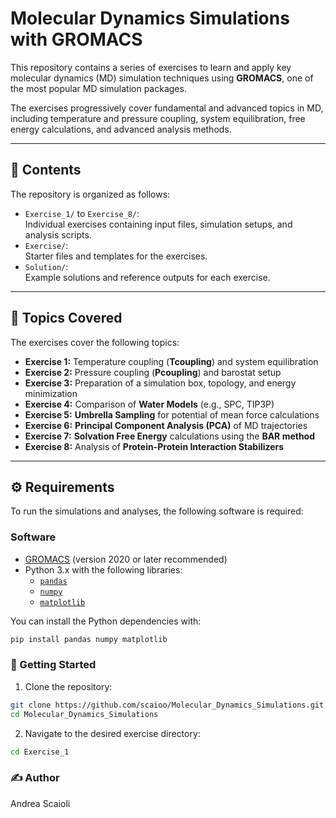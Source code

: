 # Molecular Dynamics Simulations with GROMACS

This repository contains a series of exercises to learn and apply key molecular dynamics (MD) simulation techniques using **GROMACS**, one of the most popular MD simulation packages.

The exercises progressively cover fundamental and advanced topics in MD, including temperature and pressure coupling, system equilibration, free energy calculations, and advanced analysis methods.

---

## 🧪 Contents

The repository is organized as follows:

- `Exercise_1/` to `Exercise_8/`:  
  Individual exercises containing input files, simulation setups, and analysis scripts.
- `Exercise/`:  
  Starter files and templates for the exercises.
- `Solution/`:  
  Example solutions and reference outputs for each exercise.

---

## 📂 Topics Covered

The exercises cover the following topics:

- **Exercise 1:** Temperature coupling (**Tcoupling**) and system equilibration
- **Exercise 2:** Pressure coupling (**Pcoupling**) and barostat setup
- **Exercise 3:** Preparation of a simulation box, topology, and energy minimization
- **Exercise 4:** Comparison of **Water Models** (e.g., SPC, TIP3P)
- **Exercise 5:** **Umbrella Sampling** for potential of mean force calculations
- **Exercise 6:** **Principal Component Analysis (PCA)** of MD trajectories
- **Exercise 7:** **Solvation Free Energy** calculations using the **BAR method**
- **Exercise 8:** Analysis of **Protein-Protein Interaction Stabilizers**

---

## ⚙️ Requirements

To run the simulations and analyses, the following software is required:

### Software
- [GROMACS](https://manual.gromacs.org/documentation/current/install-guide/index.html) (version 2020 or later recommended)
- Python 3.x with the following libraries:
  - [`pandas`](https://pandas.pydata.org/)
  - [`numpy`](https://numpy.org/)
  - [`matplotlib`](https://matplotlib.org/)

You can install the Python dependencies with:

```bash
pip install pandas numpy matplotlib
```
### 🚀 Getting Started
1. Clone the repository:
```bash
git clone https://github.com/scaioo/Molecular_Dynamics_Simulations.git
cd Molecular_Dynamics_Simulations
```
2. Navigate to the desired exercise directory:
```bash
cd Exercise_1
```

### ✍️ Author
Andrea Scaioli